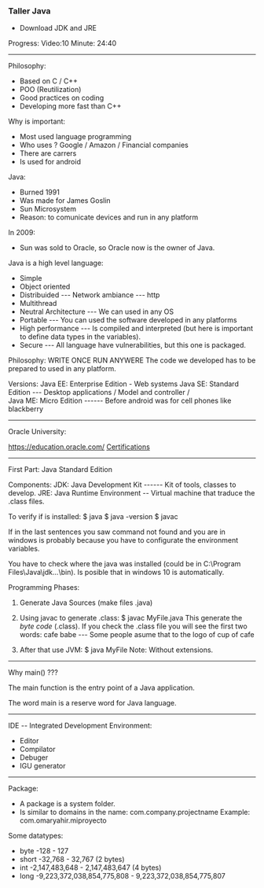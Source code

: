 ### Taller Java

- Download JDK and JRE


Progress: Video:10 Minute: 24:40

-----
Philosophy:
- Based on C / C++
- POO (Reutilization)
- Good practices on coding
- Developing more fast than C++

Why is important:
- Most used language programming
- Who uses ?
    Google / Amazon / Financial companies
- There are carrers
- Is used for android

Java:
- Burned 1991 
- Was made for James Goslin
- Sun Microsystem
- Reason: to comunicate devices and run in any platform

In 2009:
- Sun was sold to Oracle, so Oracle now is the owner of Java.

Java is a high level language:
- Simple
- Object oriented
- Distribuided --- Network ambiance --- http
- Multithread
- Neutral Architecture --- We can used in any OS
- Portable --- You can used the software developed in any platforms
- High performance --- Is compiled and interpreted (but here is important to define data types in the variables).
- Secure --- All language have vulnerabilities, but this one is packaged.

Philosophy: WRITE ONCE RUN ANYWERE
The code we developed has to be prepared to used in any platform.

Versions:
Java EE: Enterprise Edition - Web systems
Java SE: Standard Edition --- Desktop applications / Model and controller /  
Java ME: Micro Edition ------ Before android was for cell phones like blackberry

----

Oracle University:

https://education.oracle.com/
[Certifications](https://education.oracle.com/pls/web_prod-plq-dad/db_pages.getpage?page_id=653&get_params=p_id:212#tabs-2-2 "Certifications")

----

First Part: Java Standard Edition

Components:
JDK: Java Development Kit ------ Kit of tools, classes to develop.
JRE: Java Runtime Environment -- Virtual machine that traduce the .class files.

To verify if is installed:
$ java
$ java -version
$ javac

If in the last sentences you saw command not found and you are in windows
is probably because you have to configurate the environment variables.

You have to check where the java was installed 
(could be in C:\Program Files\Java\jdk...\bin). Is posible that in windows 10 is automatically.

Programming Phases:
1. Generate Java Sources (make files .java)

2. Using javac to generate .class:
    $ javac MyFile.java
   This generate the *byte code* (.class).
   If you check the .class file you will see the first two words:
   cafe babe --- Some people asume that to the logo of cup of cafe
    
3. After that use JVM:
    $ java MyFile
   Note: Without extensions.

----

Why main() ???

The main function is the entry point of a Java application.

The word main is a reserve word for Java language.

----

IDE -- Integrated Development Environment:

- Editor
- Compilator
- Debuger
- IGU generator

----

Package:

- A package is a system folder.
- Is similar to domains in the name:
    com.company.projectname
  Example:
    com.omaryahir.miproyecto

Some datatypes:
- byte   -128 - 127
- short  -32,768 - 32,767 (2 bytes)
- int    -2,147,483,648 - 2,147,483,647 (4 bytes)
- long   -9,223,372,038,854,775,808 - 9,223,372,038,854,775,807


